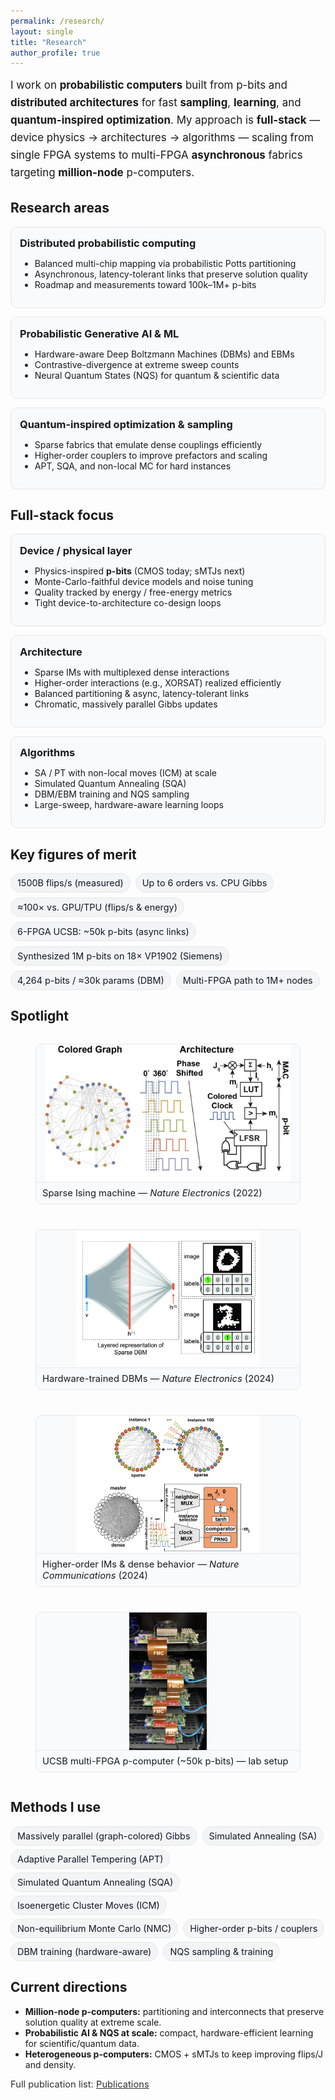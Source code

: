 ```yaml
---
permalink: /research/
layout: single
title: "Research"
author_profile: true
---
```


<!-- ---------- Page-scoped styles (theme-aware; no global side effects) ---------- -->
<style>
.research-lead{font-size:1.06rem;line-height:1.65;margin:.25rem 0 1.15rem;}
.grid-3{display:grid;grid-template-columns:repeat(3,minmax(0,1fr));gap:14px;margin:.75rem 0 1.2rem;}
.grid-2{display:grid;grid-template-columns:repeat(2,minmax(0,1fr));gap:14px;margin:.75rem 0 1.2rem;}
.card{border:1px solid var(--footer-border,#e5e7eb);border-radius:10px;padding:14px;background:var(--footer-bg,#f8fafc);}
.card h4{margin:.1rem 0 .35rem;font-size:1.02rem;}
.stat-row{display:flex;flex-wrap:wrap;gap:8px;margin:.35rem 0 1.1rem;}
.stat-badge{font-size:.9rem;padding:6px 10px;border-radius:999px;border:1px solid var(--tag-border,#e5e7eb);background:var(--tag-bg,#f3f4f6);color:var(--tag-fg,#111827);white-space:nowrap;}
.pill-list{list-style:none;padding:0;margin:.1rem 0 .9rem 0;display:flex;flex-wrap:wrap;gap:6px 8px;}
.pill-list li{font-size:.9rem;padding:6px 10px;border-radius:999px;border:1px solid var(--tag-border,#e5e7eb);background:var(--tag-bg,#f3f4f6);color:var(--tag-fg,#111827);white-space:nowrap;}
.section-h{margin-top:.6rem;}
.small-note{font-size:.92rem;opacity:.9}
abbr[title]{text-decoration:none;border:0;cursor:help}

/* Spotlight grid (2×2) */
.gallery-2x2{display:grid;grid-template-columns:repeat(2,minmax(0,1fr));gap:12px;margin:.6rem 0 1.2rem;}
.figure-card{position:relative;overflow:hidden;border-radius:10px;border:1px solid var(--footer-border,#e5e7eb);background:var(--footer-bg,#f8fafc);}
.figure-card img{display:block;width:100%;height:280px;object-fit:contain;object-position:center;background:transparent;}
.figcap{padding:8px 10px;font-size:.92rem;border-top:1px solid var(--footer-border,#e5e7eb);}

/* Dark tweaks */
html[data-theme="dark"] .figure-card,
html.dark .figure-card,
body.dark .figure-card,
:root.theme-dark .figure-card{border-color:#1f2937;background:#0b1220;}
html[data-theme="dark"] .figcap,
html.dark .figcap,
body.dark .figcap,
:root.theme-dark .figcap{border-top-color:#1f2937;}

/* Phones: single column + slightly shorter images */
@media (max-width:980px){
  .grid-3,.grid-2,.gallery-2x2{grid-template-columns:1fr;}
  .figure-card img{height:220px;}
}
</style>

<div class="research-lead">
I work on <strong>probabilistic computers</strong> built from <abbr title="probabilistic bit (binary stochastic neuron)">p-bits</abbr> and <strong>distributed architectures</strong> for fast <strong>sampling</strong>, <strong>learning</strong>, and <strong>quantum-inspired optimization</strong>. My approach is <strong>full-stack</strong> — device physics → architectures → algorithms — scaling from single <abbr title="Field-Programmable Gate Array">FPGA</abbr> systems to multi-FPGA <strong>asynchronous</strong> fabrics targeting <strong>million-node</strong> p-computers.
</div>

## Research areas

<div class="grid-3">
  <div class="card">
    <h4>Distributed probabilistic computing</h4>
    <ul>
      <li>Balanced multi-chip mapping via probabilistic Potts partitioning</li>
      <li>Asynchronous, latency-tolerant links that preserve solution quality</li>
      <li>Roadmap and measurements toward 100k–1M+ p-bits</li>
    </ul>
  </div>
  <div class="card">
    <h4>Probabilistic Generative AI & ML</h4>
    <ul>
      <li>Hardware-aware Deep Boltzmann Machines (DBMs) and EBMs</li>
      <li>Contrastive-divergence at extreme sweep counts</li>
      <li>Neural Quantum States (NQS) for quantum & scientific data</li>
    </ul>
  </div>
  <div class="card">
    <h4>Quantum-inspired optimization & sampling</h4>
    <ul>
      <li>Sparse fabrics that emulate dense couplings efficiently</li>
      <li>Higher-order couplers to improve prefactors and scaling</li>
      <li>APT, SQA, and non-local MC for hard instances</li>
    </ul>
  </div>
</div>

## Full-stack focus

<div class="grid-3">
  <div class="card">
    <h4>Device / physical layer</h4>
    <ul>
      <li>Physics-inspired <strong>p-bits</strong> (CMOS today; sMTJs next)</li>
      <li>Monte-Carlo-faithful device models and noise tuning</li>
      <li>Quality tracked by energy / free-energy metrics</li>
      <li>Tight device-to-architecture co-design loops</li>
    </ul>
  </div>
  <div class="card">
    <h4>Architecture</h4>
    <ul>
      <li>Sparse IMs with multiplexed dense interactions</li>
      <li>Higher-order interactions (e.g., XORSAT) realized efficiently</li>
      <li>Balanced partitioning & async, latency-tolerant links</li>
      <li>Chromatic, massively parallel Gibbs updates</li>
    </ul>
  </div>
  <div class="card">
    <h4>Algorithms</h4>
    <ul>
      <li>SA / PT with non-local moves (ICM) at scale</li>
      <li>Simulated Quantum Annealing (SQA)</li>
      <li>DBM/EBM training and NQS sampling</li>
      <li>Large-sweep, hardware-aware learning loops</li>
    </ul>
  </div>
</div>

## Key figures of merit

<div class="stat-row">
  <span class="stat-badge">1500B flips/s (measured)</span>
  <span class="stat-badge">Up to 6 orders vs. CPU Gibbs</span>
  <span class="stat-badge">≈100× vs. GPU/TPU (flips/s &amp; energy)</span>
  <span class="stat-badge">6-FPGA UCSB: ~50k p-bits (async links)</span>
  <span class="stat-badge">Synthesized 1M p-bits on 18× VP1902 (Siemens)</span>
  <span class="stat-badge">4,264 p-bits / ≈30k params (DBM)</span>
  <span class="stat-badge">Multi-FPGA path to 1M+ nodes</span>
</div>

## Spotlight

<div class="gallery-2x2">
  <figure class="figure-card">
    <img src="/images/research/sparse-ising.jpeg" alt="Sparse Ising machine on FPGA">
    <figcaption class="figcap">Sparse Ising machine — <em>Nature Electronics</em> (2022)</figcaption>
  </figure>
  <figure class="figure-card">
    <img src="/images/research/dbm-hardware.jpeg" alt="Hardware-trained deep Boltzmann machines">
    <figcaption class="figcap">Hardware-trained DBMs — <em>Nature Electronics</em> (2024)</figcaption>
  </figure>
  <figure class="figure-card">
    <img src="/images/research/all-to-all.jpeg" alt="All-to-all and higher-order Ising machines">
    <figcaption class="figcap">Higher-order IMs & dense behavior — <em>Nature Communications</em> (2024)</figcaption>
  </figure>
  <figure class="figure-card">
    <img src="/images/research/5-fpga-setup.jpeg" alt="UCSB multi-FPGA p-computer">
    <figcaption class="figcap">UCSB multi-FPGA p-computer (~50k p-bits) — lab setup</figcaption>
  </figure>
</div>

<!--
Export sizes that work best with this layout:
- Landscape 4:3: 1400×1050  (recommended default)
- Landscape 16:9: 1400×788
- Square:        1200×1200
- Pano lab shot: ~1600×700
Any source with height ≥560 px renders crisp on Retina (desktop cards are 280 px high).
-->

## Methods I use 

<ul class="pill-list">
  <li>Massively parallel (graph-colored) Gibbs</li>
  <li>Simulated Annealing (SA)</li>
  <li>Adaptive Parallel Tempering (APT)</li>
  <li>Simulated Quantum Annealing (SQA)</li>
  <li>Isoenergetic Cluster Moves (ICM)</li>
  <li>Non-equilibrium Monte Carlo (NMC)</li>
  <li>Higher-order p-bits / couplers</li>
  <li>DBM training (hardware-aware)</li>
  <li>NQS sampling &amp; training</li>
</ul>

## Current directions
- <strong>Million-node p-computers:</strong> partitioning and interconnects that preserve solution quality at extreme scale.  
- <strong>Probabilistic AI &amp; NQS at scale:</strong> compact, hardware-efficient learning for scientific/quantum data.  
- <strong>Heterogeneous p-computers:</strong> CMOS + sMTJs to keep improving flips/J and density.

<div class="small-note">
Full publication list: <a href="/publications/">Publications</a>
</div>
